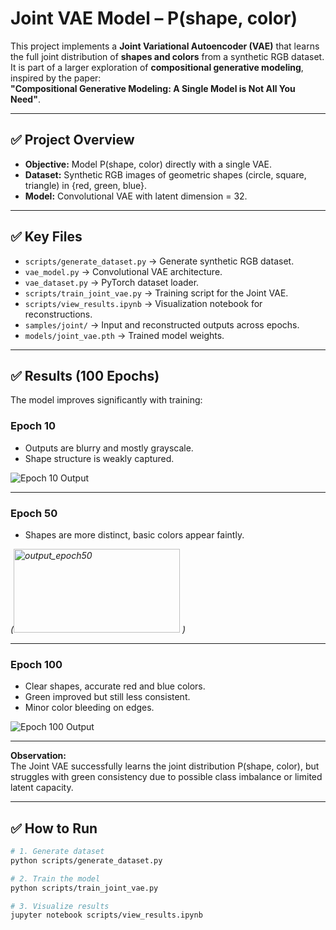 # **Joint VAE Model – P(shape, color)**  

This project implements a **Joint Variational Autoencoder (VAE)** that learns the full joint distribution of **shapes and colors** from a synthetic RGB dataset. It is part of a larger exploration of **compositional generative modeling**, inspired by the paper:  
**"Compositional Generative Modeling: A Single Model is Not All You Need"**.  

---

## ✅ **Project Overview**
- **Objective:** Model P(shape, color) directly with a single VAE.
- **Dataset:** Synthetic RGB images of geometric shapes (circle, square, triangle) in {red, green, blue}.
- **Model:** Convolutional VAE with latent dimension = 32.

---

## ✅ **Key Files**
- `scripts/generate_dataset.py` → Generate synthetic RGB dataset.
- `vae_model.py` → Convolutional VAE architecture.
- `vae_dataset.py` → PyTorch dataset loader.
- `scripts/train_joint_vae.py` → Training script for the Joint VAE.
- `scripts/view_results.ipynb` → Visualization notebook for reconstructions.
- `samples/joint/` → Input and reconstructed outputs across epochs.
- `models/joint_vae.pth` → Trained model weights.

---

## ✅ **Results (100 Epochs)**
The model improves significantly with training:

### **Epoch 10**
- Outputs are blurry and mostly grayscale.
- Shape structure is weakly captured.

![Epoch 10 Output](<img width="266" height="134" alt="output_epoch10" src="https://github.com/user-attachments/assets/7cad59bc-3bbf-41c0-bdb7-ac87b44839f7" />
)

---

### **Epoch 50**
- Shapes are more distinct, basic colors appear faintly.

*(<img width="266" height="134" alt="output_epoch50" src="https://github.com/user-attachments/assets/461863bd-ec5c-4061-adad-d43377fd1c73" />
)*

---

### **Epoch 100**
- Clear shapes, accurate red and blue colors.
- Green improved but still less consistent.
- Minor color bleeding on edges.

![Epoch 100 Output](<img width="266" height="134" alt="output_epoch100" src="https://github.com/user-attachments/assets/9f0f2742-912b-4f9f-8fa9-cabd9c14b118" />
)

---

**Observation:**  
The Joint VAE successfully learns the joint distribution P(shape, color), but struggles with green consistency due to possible class imbalance or limited latent capacity.

---

## ✅ **How to Run**
```bash
# 1. Generate dataset
python scripts/generate_dataset.py

# 2. Train the model
python scripts/train_joint_vae.py

# 3. Visualize results
jupyter notebook scripts/view_results.ipynb
